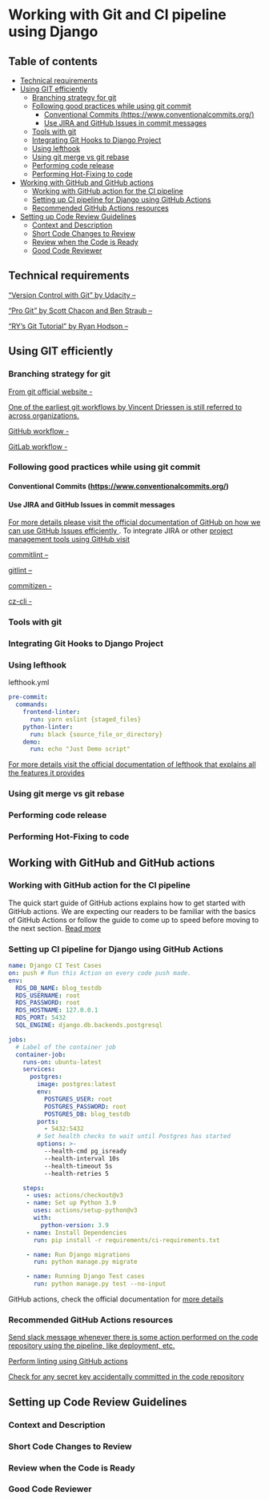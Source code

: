 # Working with Git and CI pipeline using Django

## Table of contents
* [Technical requirements](#technical-requirements)
* [Using GIT efficiently](#using-git-efficiently)
    * [Branching strategy for git](#branching-strategy-for-git)
    * [Following good practices while using git commit](#following-good-practices-while-using-git-commit)
        * [Conventional Commits (https://www.conventionalcommits.org/)](#conventional-commits-https-www-conventionalcommits-org)
        * [Use JIRA and GitHub Issues in commit messages](#use-jira-and-github-issues-in-commit-messages)
    * [Tools with git](#tools-with-git)
    * [Integrating Git Hooks to Django Project](#integrating-git-hooks-to-django-project)
    * [Using lefthook](#using-lefthook)
    * [Using git merge vs git rebase](#using-git-merge-vs-git-rebase)
    * [Performing code release](#performing-code-release)
    * [Performing Hot-Fixing to code](#performing-hot-fixing-to-code)
* [Working with GitHub and GitHub actions](#working-with-github-and-github-actions)
    * [Working with GitHub action for the CI pipeline](#working-with-github-action-for-the-ci-pipeline)
    * [Setting up CI pipeline for Django using GitHub Actions](#setting-up-ci-pipeline-for-django-using-github-actions)
    * [Recommended GitHub Actions resources](#recommended-github-actions-resources)
* [Setting up Code Review Guidelines](#setting-up-code-review-guidelines)
    * [Context and Description](#context-and-description)
    * [Short Code Changes to Review](#short-code-changes-to-review)
    * [Review when the Code is Ready](#review-when-the-code-is-ready)
    * [Good Code Reviewer](#good-code-reviewer)


## Technical requirements

[“Version Control with Git” by Udacity –](https://www.udacity.com/course/version-control-with-git--ud123)  

[“Pro Git” by Scott Chacon and Ben Straub – ](https://git-scm.com/book/en/v2) 

[“RY’s Git Tutorial” by Ryan Hodson – ](https://www.amazon.com/Rys-Git-Tutorial-Ryan-Hodson-ebook/dp/B00QFIA5OC) 


## Using GIT efficiently

### Branching strategy for git

[From git official website - ](https://git-scm.com/book/en/v2/Git-Branching-Branching-Workflows)

[One of the earliest git workflows by Vincent Driessen is still referred to across organizations. ](https://nvie.com/posts/a-successful-git-branching-model/)

[GitHub workflow - ](https://docs.github.com/en/get-started/quickstart/github-flow)

[GitLab workflow - ](https://docs.gitlab.com/ee/topics/gitlab_flow.html)

### Following good practices while using git commit

#### Conventional Commits (https://www.conventionalcommits.org/)

#### Use JIRA and GitHub Issues in commit messages

[For more details please visit the official documentation of GitHub on how we can use GitHub Issues efficiently ](https://docs.github.com/en/issues/tracking-your-work-with-issues/about-issues). 
To integrate JIRA or other [project management tools using GitHub visit ](https://github.blog/2019-10-14-introducing-autolink-references/)

[commitlint – ](https://github.com/conventional-changelog/commitlint)

[gitlint – ](https://github.com/jorisroovers/gitlint)

[commitizen - ](https://github.com/commitizen-tools/commitizen)

[cz-cli - ](https://github.com/commitizen/cz-cli)

### Tools with git

### Integrating Git Hooks to Django Project

### Using lefthook

lefthook.yml
```YAML
pre-commit: 
  commands: 
    frontend-linter: 
      run: yarn eslint {staged_files} 
    python-linter: 
      run: black {source_file_or_directory} 
    demo: 
      run: echo "Just Demo script"   
```

[For more details visit the official documentation of lefthook that explains all the features it provides](https://github.com/evilmartians/lefthook/blob/master/docs/usage.md)

### Using git merge vs git rebase

### Performing code release

### Performing Hot-Fixing to code

## Working with GitHub and GitHub actions

### Working with GitHub action for the CI pipeline
The quick start guide of GitHub actions explains how to get started with GitHub actions. We are expecting our readers to be familiar with the basics of GitHub Actions or follow the guide to come up to speed before moving to the next section. 
[Read more](https://docs.github.com/en/actions/quickstart)

### Setting up CI pipeline for Django using GitHub Actions

```YAML
name: Django CI Test Cases 
on: push # Run this Action on every code push made. 
env: 
  RDS_DB_NAME: blog_testdb 
  RDS_USERNAME: root 
  RDS_PASSWORD: root 
  RDS_HOSTNAME: 127.0.0.1 
  RDS_PORT: 5432 
  SQL_ENGINE: django.db.backends.postgresql     

jobs: 
  # Label of the container job 
  container-job: 
    runs-on: ubuntu-latest 
    services: 
      postgres: 
        image: postgres:latest 
        env: 
          POSTGRES_USER: root 
          POSTGRES_PASSWORD: root 
          POSTGRES_DB: blog_testdb 
        ports: 
          - 5432:5432 
        # Set health checks to wait until Postgres has started 
        options: >- 
          --health-cmd pg_isready 
          --health-interval 10s 
          --health-timeout 5s 
          --health-retries 5 

    steps: 
     - uses: actions/checkout@v3 
     - name: Set up Python 3.9 
       uses: actions/setup-python@v3 
       with: 
         python-version: 3.9 
     - name: Install Dependencies 
       run: pip install -r requirements/ci-requirements.txt 

     - name: Run Django migrations 
       run: python manage.py migrate 

     - name: Running Django Test cases 
       run: python manage.py test --no-input 
```

GitHub actions, check the official documentation for [more details](https://docs.github.com/en/actions/using-workflows/events-that-trigger-workflows)

### Recommended GitHub Actions resources

[Send slack message whenever there is some action performed on the code repository using the pipeline, like deployment, etc. ](https://github.com/marketplace/actions/slack-send)

[Perform linting using GitHub actions ](https://github.com/marketplace/actions/super-linter)

[Check for any secret key accidentally committed in the code repository ](https://github.com/marketplace/actions/trufflehog-oss)

## Setting up Code Review Guidelines

### Context and Description

### Short Code Changes to Review

### Review when the Code is Ready

### Good Code Reviewer

